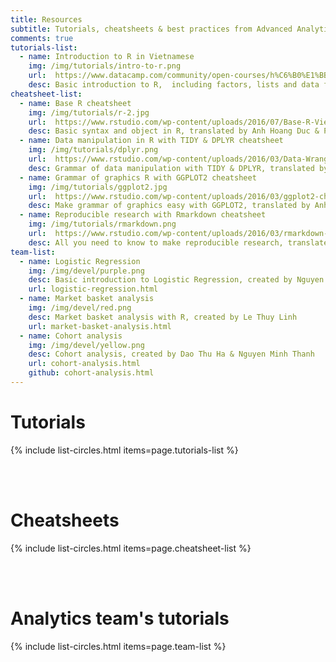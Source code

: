 ```yaml
---
title: Resources
subtitle: Tutorials, cheatsheets & best practices from Advanced Analytics team & around the world ...
comments: true
tutorials-list:
  - name: Introduction to R in Vietnamese
    img: /img/tutorials/intro-to-r.png
    url:  https://www.datacamp.com/community/open-courses/h%C6%B0%E1%BB%9Bng-d%E1%BA%ABn-c%C6%A1-b%E1%BA%A3n-v%E1%BB%81-r
    desc: Basic introduction to R,  including factors, lists and data frames, created by Anh Hoang Duc, cooperated with DataCamp
cheatsheet-list:
  - name: Base R cheatsheet
    img: /img/tutorials/r-2.jpg
    url:  https://www.rstudio.com/wp-content/uploads/2016/07/Base-R-Vietnamese.pdf
    desc: Basic syntax and object in R, translated by Anh Hoang Duc & Pham Dinh Duc, created by RStudio
  - name: Data manipulation in R with TIDY & DPLYR cheatsheet
    img: /img/tutorials/dplyr.png
    url:  https://www.rstudio.com/wp-content/uploads/2016/03/Data-Wrangling-Cheatsheet-Vietnamese.pdf
    desc: Grammar of data manipulation with TIDY & DPLYR, translated by Anh Hoang Duc & Pham Dinh Duc, created by RStudio
  - name: Grammar of graphics R with GGPLOT2 cheatsheet
    img: /img/tutorials/ggplot2.jpg
    url:  https://www.rstudio.com/wp-content/uploads/2016/03/ggplot2-cheatsheet-2.0-Vietnamese.pdf
    desc: Make grammar of graphics easy with GGPLOT2, translated by Anh Hoang Duc & Pham Dinh Duc, created by RStudio
  - name: Reproducible research with Rmarkdown cheatsheet
    img: /img/tutorials/rmarkdown.png
    url:  https://www.rstudio.com/wp-content/uploads/2016/03/rmarkdown-cheatsheet-Vietnamese.pdf
    desc: All you need to know to make reproducible research, translated by Anh Hoang Duc & Pham Dinh Duc, created by RStudio
team-list:
  - name: Logistic Regression
    img: /img/devel/purple.png
    desc: Basic introduction to Logistic Regression, created by Nguyen Hai Truong
    url: logistic-regression.html
  - name: Market basket analysis
    img: /img/devel/red.png
    desc: Market basket analysis with R, created by Le Thuy Linh
    url: market-basket-analysis.html
  - name: Cohort analysis
    img: /img/devel/yellow.png
    desc: Cohort analysis, created by Dao Thu Ha & Nguyen Minh Thanh
    url: cohort-analysis.html
	github: cohort-analysis.html
---
```



# Tutorials

{% include list-circles.html items=page.tutorials-list %}


<br>
<br>



# Cheatsheets

{% include list-circles.html items=page.cheatsheet-list %}


<br>
<br>



# Analytics team's tutorials

{% include list-circles.html items=page.team-list %}


<br>
<br>
